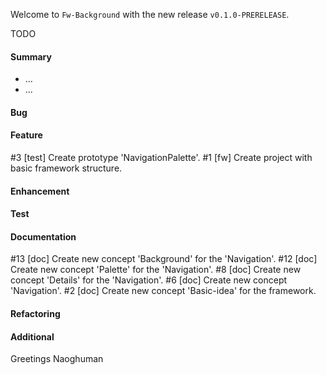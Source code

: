 Welcome to `Fw-Background` with the new release `v0.1.0-PRERELEASE`.

TODO



#### Summary
* ...
* ...



#### Bug



#### Feature
#3 [test] Create prototype 'NavigationPalette'.
#1 [fw] Create project with basic framework structure.



#### Enhancement



#### Test



#### Documentation
#13 [doc] Create new concept 'Background' for the 'Navigation'.
#12 [doc] Create new concept 'Palette' for the 'Navigation'.
#8 [doc] Create new concept 'Details' for the 'Navigation'.
#6 [doc] Create new concept 'Navigation'.
#2 [doc] Create new concept 'Basic-idea' for the framework.



#### Refactoring



#### Additional



Greetings
Naoghuman



[//]: # (Images)



[//]: # (Links)
[JavaFX]:http://docs.oracle.com/javase/8/javase-clienttechnologies.htm
[Maven]:http://maven.apache.org/



[//]: # (Issues which will be integrated in this release)
